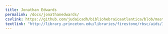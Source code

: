 ```yaml
---
title: Jonathan Edwards
permalink: /docs/jonathanedwards/
csvlink: https://github.com/judaicadh/bibliohebraicaatlantica/blob/master/Jonathan%20Edwards/WorldCat_3743406.csv
textlink: "http://library.princeton.edu/libraries/firestone/rbsc/aids/1920_Edwards_Collection.pdf"
---
```


